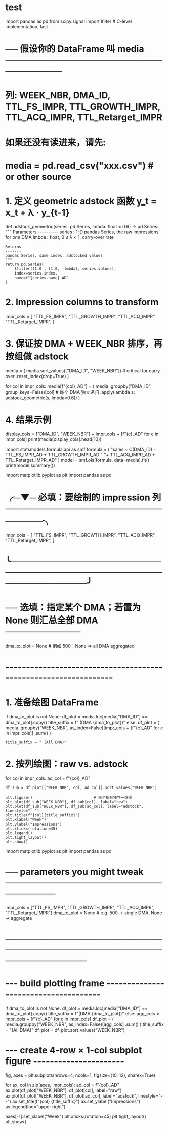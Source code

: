 # test

import pandas as pd
from scipy.signal import lfilter   # C-level implementation, fast

# ── 假设你的 DataFrame 叫 media ──────────────────────────────────
# 列: WEEK_NBR, DMA_ID, TTL_FS_IMPR, TTL_GROWTH_IMPR, TTL_ACQ_IMPR, TTL_Retarget_IMPR
# 如果还没有读进来，请先:
# media = pd.read_csv("xxx.csv")   # or other source

# 1. 定义 geometric adstock 函数  y_t = x_t + λ · y_{t-1}
def adstock_geometric(series: pd.Series, lmbda: float = 0.6) -> pd.Series:
    """
    Parameters
    ----------
    series : 1-D pandas Series, the raw impressions for *one* DMA
    lmbda  : float, 0 ≤ λ < 1, carry-over rate

    Returns
    -------
    pandas Series, same index, adstocked values
    """
    return pd.Series(
        lfilter([1.0], [1.0, -lmbda], series.values),
        index=series.index,
        name=f"{series.name}_AD"
    )

# 2. Impression columns to transform
impr_cols = [
    "TTL_FS_IMPR",
    "TTL_GROWTH_IMPR",
    "TTL_ACQ_IMPR",
    "TTL_Retarget_IMPR",
]

# 3. 保证按 DMA + WEEK_NBR 排序，再按组做 adstock
media = (
    media.sort_values(["DMA_ID", "WEEK_NBR"])     # critical for carry-over
          .reset_index(drop=True)
)

for col in impr_cols:
    media[f"{col}_AD"] = (
        media
        .groupby("DMA_ID", group_keys=False)[col]     # 每个 DMA 独立递归
        .apply(lambda s: adstock_geometric(s, lmbda=0.6))
    )

# 4. 结果示例
display_cols = ["DMA_ID", "WEEK_NBR"] + impr_cols + [f"{c}_AD" for c in impr_cols]
print(media[display_cols].head(10))


import statsmodels.formula.api as smf
formula = (
    "sales ~ C(DMA_ID) + TTL_FS_IMPR_AD + TTL_GROWTH_IMPR_AD "
    "+ TTL_ACQ_IMPR_AD + TTL_Retarget_IMPR_AD"
)
model = smf.ols(formula, data=media).fit()
print(model.summary())

import matplotlib.pyplot as plt
import pandas as pd

# ╭─▼─ 必填：要绘制的 impression 列 ───────────────────────────────╮
impr_cols = [
    "TTL_FS_IMPR",
    "TTL_GROWTH_IMPR",
    "TTL_ACQ_IMPR",
    "TTL_Retarget_IMPR",
]
# ╰──────────────────────────────────────────────────────────────╯

# ── 选填：指定某个 DMA；若置为 None 则汇总全部 DMA ────────────
dma_to_plot = None          # 例如 500；None => all DMA aggregated
# ----------------------------------------------------------------

# 1. 准备绘图 DataFrame
if dma_to_plot is not None:
    df_plot = media.loc[media["DMA_ID"] == dma_to_plot].copy()
    title_suffix = f" (DMA {dma_to_plot})"
else:
    df_plot = (
        media
        .groupby("WEEK_NBR", as_index=False)[impr_cols + [f"{c}_AD" for c in impr_cols]]
        .sum()
    )

    
    title_suffix = " (All DMA)"




    

# 2. 按列绘图：raw vs. adstock
for col in impr_cols:
    ad_col = f"{col}_AD"

    df_sub = df_plot[["WEEK_NBR", col, ad_col]].sort_values("WEEK_NBR")

    plt.figure()                           # 每个指标独立一张图
    plt.plot(df_sub["WEEK_NBR"], df_sub[col], label="raw")
    plt.plot(df_sub["WEEK_NBR"], df_sub[ad_col], label="adstock", linestyle="--")
    plt.title(f"{col}{title_suffix}")
    plt.xlabel("Week")
    plt.ylabel("Impressions")
    plt.xticks(rotation=45)
    plt.legend()
    plt.tight_layout()
    plt.show()
    



import matplotlib.pyplot as plt
import pandas as pd

# ── parameters you might tweak ─────────────────────────────────
impr_cols   = ["TTL_FS_IMPR",
               "TTL_GROWTH_IMPR",
               "TTL_ACQ_IMPR",
               "TTL_Retarget_IMPR"]
dma_to_plot = None          # e.g. 500 → single DMA, None → aggregate
# ───────────────────────────────────────────────────────────────

# --- build plotting frame -------------------------------------
if dma_to_plot is not None:
    df_plot = media.loc[media["DMA_ID"] == dma_to_plot].copy()
    title_suffix = f"(DMA {dma_to_plot})"
else:
    agg_cols   = impr_cols + [f"{c}_AD" for c in impr_cols]
    df_plot    = (
        media.groupby("WEEK_NBR", as_index=False)[agg_cols]
             .sum()
    )
    title_suffix = "(All DMA)"
df_plot = df_plot.sort_values("WEEK_NBR")

# --- create 4-row × 1-col subplot figure ----------------------
fig, axes = plt.subplots(nrows=4, ncols=1, figsize=(10, 12), sharex=True)

for ax, col in zip(axes, impr_cols):
    ad_col = f"{col}_AD"
    ax.plot(df_plot["WEEK_NBR"], df_plot[col],      label="raw")
    ax.plot(df_plot["WEEK_NBR"], df_plot[ad_col],   label="adstock", linestyle="--")
    ax.set_title(f"{col} {title_suffix}")
    ax.set_ylabel("Impressions")
    ax.legend(loc="upper right")

axes[-1].set_xlabel("Week")
plt.xticks(rotation=45)
plt.tight_layout()
plt.show()


